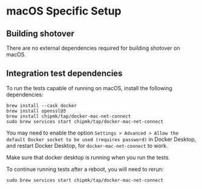# macOS Specific Setup

## Building shotover

There are no external dependencies required for building shotover on macOS.

## Integration test dependencies

To run the tests capable of running on macOS, install the following dependencies:

```shell
brew install --cask docker
brew install openssl@3
brew install chipmk/tap/docker-mac-net-connect
sudo brew services start chipmk/tap/docker-mac-net-connect
```

You may need to enable the option `Settings > Advanced > Allow the default Docker socket to be used (requires password)` in Docker Desktop, and restart Docker Desktop, for `docker-mac-net-connect` to work.

Make sure that docker desktop is running when you run the tests.

To continue running tests after a reboot, you will need to rerun:

```shell
sudo brew services start chipmk/tap/docker-mac-net-connect
```

